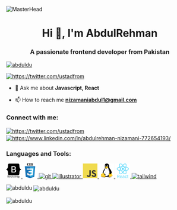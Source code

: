 ![MasterHead](https://www.simpleimageresizer.com/_uploads/photos/7666d220/Artboard_1_1_99.png)
<h1 align="center">Hi 👋, I'm AbdulRehman</h1>
<h3 align="center">A passionate frontend developer from Pakistan</h3>

<p align="left"> <a href="https://github.com/ryo-ma/github-profile-trophy"><img src="https://github-profile-trophy.vercel.app/?username=abduldu" alt="abduldu" /></a> </p>

<p align="left"> <a href="https://twitter.com/https://twitter.com/ustadfrom" target="blank"><img src="https://img.shields.io/twitter/follow/https://twitter.com/ustadfrom?logo=twitter&style=for-the-badge" alt="https://twitter.com/ustadfrom" /></a> </p>

- 💬 Ask me about **Javascript, React**

- 📫 How to reach me **nizamaniabdul1@gmail.com**

<h3 align="left">Connect with me:</h3>
<p align="left">
<a href="https://twitter.com/https://twitter.com/ustadfrom" target="blank"><img align="center" src="https://raw.githubusercontent.com/rahuldkjain/github-profile-readme-generator/master/src/images/icons/Social/twitter.svg" alt="https://twitter.com/ustadfrom" height="30" width="40" /></a>
<a href="https://linkedin.com/in/https://www.linkedin.com/in/abdulrehman-nizamani-772654193/" target="blank"><img align="center" src="https://raw.githubusercontent.com/rahuldkjain/github-profile-readme-generator/master/src/images/icons/Social/linked-in-alt.svg" alt="https://www.linkedin.com/in/abdulrehman-nizamani-772654193/" height="30" width="40" /></a>
</p>

<h3 align="left">Languages and Tools:</h3>
<p align="left"> <a href="https://getbootstrap.com" target="_blank" rel="noreferrer"> <img src="https://raw.githubusercontent.com/devicons/devicon/master/icons/bootstrap/bootstrap-plain-wordmark.svg" alt="bootstrap" width="40" height="40"/> </a> <a href="https://www.w3schools.com/css/" target="_blank" rel="noreferrer"> <img src="https://raw.githubusercontent.com/devicons/devicon/master/icons/css3/css3-original-wordmark.svg" alt="css3" width="40" height="40"/> </a> <a href="https://git-scm.com/" target="_blank" rel="noreferrer"> <img src="https://www.vectorlogo.zone/logos/git-scm/git-scm-icon.svg" alt="git" width="40" height="40"/> </a> <a href="https://www.adobe.com/in/products/illustrator.html" target="_blank" rel="noreferrer"> <img src="https://www.vectorlogo.zone/logos/adobe_illustrator/adobe_illustrator-icon.svg" alt="illustrator" width="40" height="40"/> </a> <a href="https://developer.mozilla.org/en-US/docs/Web/JavaScript" target="_blank" rel="noreferrer"> <img src="https://raw.githubusercontent.com/devicons/devicon/master/icons/javascript/javascript-original.svg" alt="javascript" width="40" height="40"/> </a> <a href="https://www.linux.org/" target="_blank" rel="noreferrer"> <img src="https://raw.githubusercontent.com/devicons/devicon/master/icons/linux/linux-original.svg" alt="linux" width="40" height="40"/> </a> <a href="https://reactjs.org/" target="_blank" rel="noreferrer"> <img src="https://raw.githubusercontent.com/devicons/devicon/master/icons/react/react-original-wordmark.svg" alt="react" width="40" height="40"/> </a> <a href="https://tailwindcss.com/" target="_blank" rel="noreferrer"> <img src="https://www.vectorlogo.zone/logos/tailwindcss/tailwindcss-icon.svg" alt="tailwind" width="40" height="40"/> </a> </p>

<p><img align="left" src="https://github-readme-stats.vercel.app/api/top-langs?username=abduldu&show_icons=true&locale=en&layout=compact" alt="abduldu" /></p>

<p>&nbsp;<img align="center" src="https://github-readme-stats.vercel.app/api?username=abduldu&show_icons=true&locale=en" alt="abduldu" /></p>

<p><img align="center" src="https://github-readme-streak-stats.herokuapp.com/?user=abduldu&" alt="abduldu" /></p>
